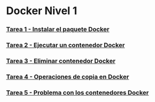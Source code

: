 # Docker Nivel 1

### [Tarea 1 - Instalar el paquete Docker](https://github.com/javi-rod/kodekloud-engineer-task/tree/master/ESP/DOCKER/DockerN1/Tarea01.md)

### [Tarea 2 - Ejecutar un contenedor Docker](https://github.com/javi-rod/kodekloud-engineer-task/tree/master/ESP/DOCKER/DockerN1/Tarea02.md)

### [Tarea 3 - Eliminar contenedor Docker](https://github.com/javi-rod/kodekloud-engineer-task/tree/master/ESP/DOCKER/DockerN1/Tarea03.md)

### [Tarea 4 - Operaciones de copia en Docker](https://github.com/javi-rod/kodekloud-engineer-task/tree/master/ESP/DOCKER/DockerN1/Tarea04.md)

### [Tarea 5 - Problema con los contenedores Docker](https://github.com/javi-rod/kodekloud-engineer-task/tree/master/ESP/DOCKER/DockerN1/Tarea05.md)
